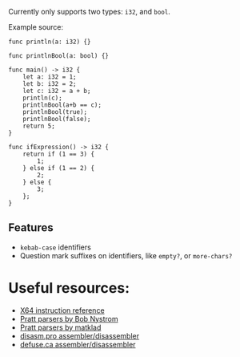 Currently only supports two types: `i32`, and `bool`.

Example source:

```
func println(a: i32) {}

func printlnBool(a: bool) {}

func main() -> i32 {
    let a: i32 = 1;
    let b: i32 = 2;
    let c: i32 = a + b;
    println(c);
    printlnBool(a+b == c);
    printlnBool(true);
    printlnBool(false);
    return 5;
}

func ifExpression() -> i32 {
    return if (1 == 3) {
        1;
    } else if (1 == 2) {
        2;
    } else {
        3;
    };
}
```

## Features
- `kebab-case` identifiers
- Question mark suffixes on identifiers, like `empty?`, or `more-chars?`

# Useful resources:

- [X64 instruction reference](https://www.felixcloutier.com/x86/)
- [Pratt parsers by Bob Nystrom](http://journal.stuffwithstuff.com/2011/03/19/pratt-parsers-expression-parsing-made-easy/)
- [Pratt parsers by matklad](https://matklad.github.io/2020/04/13/simple-but-powerful-pratt-parsing.html)
- [disasm.pro assembler/disassembler](https://disasm.pro/)
- [defuse.ca assembler/disassembler](https://defuse.ca/online-x86-assembler.htm#disassembly2)
